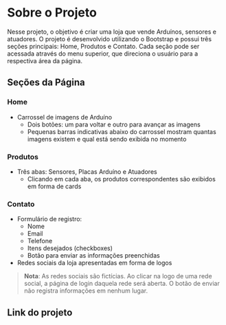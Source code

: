 # Sobre o Projeto

Nesse projeto, o objetivo é criar uma loja que vende Arduínos, sensores e atuadores. O projeto é desenvolvido utilizando o Bootstrap e possui três seções principais: Home, Produtos e Contato. Cada seção pode ser acessada através do menu superior, que direciona o usuário para a respectiva área da página.

## Seções da Página

### Home
- Carrossel de imagens de Arduíno
  - Dois botões: um para voltar e outro para avançar as imagens
  - Pequenas barras indicativas abaixo do carrossel mostram quantas imagens existem e qual está sendo exibida no momento

### Produtos
- Três abas: Sensores, Placas Arduíno e Atuadores
  - Clicando em cada aba, os produtos correspondentes são exibidos em forma de cards

### Contato
- Formulário de registro:
  - Nome
  - Email
  - Telefone
  - Itens desejados (checkboxes)
  - Botão para enviar as informações preenchidas
- Redes sociais da loja apresentadas em forma de logos

> **Nota**: As redes sociais são fictícias. Ao clicar na logo de uma rede social, a página de login daquela rede será aberta. O botão de enviar não registra informações em nenhum lugar.

## Link do projeto
